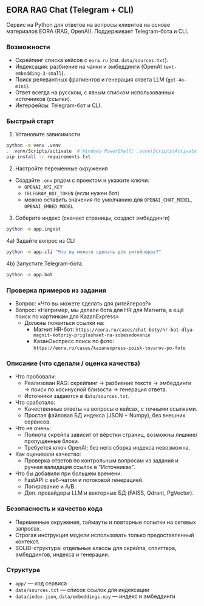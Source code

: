 ## EORA RAG Chat (Telegram + CLI)

Сервис на Python для ответов на вопросы клиентов на основе материалов EORA (RAG, OpenAI). Поддерживает Telegram-бота и CLI.

### Возможности
- Скрейпинг списка кейсов с `eora.ru` (см. `data/sources.txt`).
- Индексация: разбиение на чанки и эмбеддинги (OpenAI `text-embedding-3-small`).
- Поиск релевантных фрагментов и генерация ответа LLM (`gpt-4o-mini`).
- Ответ всегда на русском, с явным списком использованных источников (ссылки).
- Интерфейсы: Telegram-бот и CLI.

### Быстрый старт
1) Установите зависимости
```bash
python -m venv .venv
. .venv/Scripts/activate  # Windows PowerShell: .venv\Scripts\Activate.ps1
pip install -r requirements.txt
```

2) Настройте переменные окружения
- Создайте `.env` рядом с проектом и укажите ключи:
  - `OPENAI_API_KEY`
  - `TELEGRAM_BOT_TOKEN` (если нужен бот)
  - можно оставить значения по умолчанию для `OPENAI_CHAT_MODEL`, `OPENAI_EMBED_MODEL`

3) Соберите индекс (скачает страницы, создаст эмбеддинги)
```bash
python -m app.ingest
```

4a) Задайте вопрос из CLI
```bash
python -m app.cli "Что вы можете сделать для ритейлеров?"
```

4b) Запустите Telegram-бота
```bash
python -m app.bot
```

### Проверка примеров из задания
- Вопрос: «Что вы можете сделать для ритейлеров?»
- Вопрос: «Например, мы делали бота для HR для Магнита, а ещё поиск по картинкам для KazanExpress»
  - Должны появиться ссылки на:
    - Магнит HR-бот: `https://eora.ru/cases/chat-boty/hr-bot-dlya-magnit-kotoriy-priglashaet-na-sobesedovanie`
    - КазанЭкспресс поиск по фото: `https://eora.ru/cases/kazanexpress-poisk-tovarov-po-foto`

### Описание (что сделали / оценка качества)
- Что пробовали:
  - Реализован RAG: скрейпинг → разбиение текста → эмбеддинги → поиск по косинусной близости → генерация ответа.
  - Источники задаются в `data/sources.txt`.
- Что сработало:
  - Качественные ответы на вопросы о кейсах, с точными ссылками.
  - Простая файловая БД индекса (JSON + Numpy), без внешних сервисов.
- Что не очень:
  - Полнота скрейпа зависит от вёрстки страниц, возможны лишние/пропущенные блоки.
  - Требуется ключ OpenAI; без него сборка индекса невозможна.
- Как оценивали качество:
  - Проверка ответов по контрольным вопросам из задания и ручная валидация ссылок в "Источниках".
- Что бы добавили при большем времени:
  - FastAPI с веб-чатом и потоковой генерацией.
  - Логирование и A/B.
  - Доп. провайдеры LLM и векторные БД (FAISS, Qdrant, PgVector).

### Безопасность и качество кода
- Переменные окружения, таймауты и повторные попытки на сетевых запросах.
- Строгая инструкция модели использовать только предоставленный контекст.
- SOLID-структура: отдельные классы для скрейпа, сплиттера, эмбеддингов, индекса и генерации.

### Структура
- `app/` — код сервиса
- `data/sources.txt` — список ссылок для индексации
- `data/index.json`, `data/embeddings.npy` — индекс и эмбеддинги

